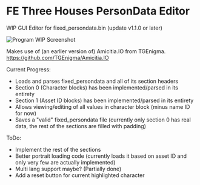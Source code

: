# FE Three Houses PersonData Editor
WIP GUI Editor for fixed_persondata.bin (update v1.1.0 or later)

![Program WIP Screenshot](https://cdn.discordapp.com/attachments/377899265424621569/687053814733209605/unknown.png)

Makes use of (an earlier version of) Amicitia.IO from TGEnigma.
https://github.com/TGEnigma/Amicitia.IO

Current Progress:
- Loads and parses fixed_persondata and all of its section headers
- Section 0 (Character blocks) has been implemented/parsed in its entirety
- Section 1 (Asset ID blocks) has been implemented/parsed in its entirety
- Allows viewing/editing of all values in character block (minus name ID for now)
- Saves a "valid" fixed_persondata file (currently only section 0 has real data, the rest of the sections are filled with padding)

ToDo:
- Implement the rest of the sections
- Better portrait loading code (currently loads it based on asset ID and only very few are actually implemented)
- Multi lang support maybe? (Partially done)
- Add a reset button for current highlighted character
